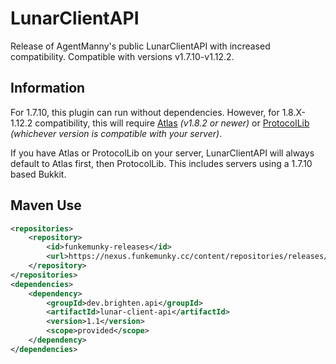 # LunarClientAPI
Release of AgentManny's public LunarClientAPI with increased compatibility. Compatible with versions v1.7.10-v1.12.2.

## Information
For 1.7.10, this plugin can run without dependencies. However, for 1.8.X-1.12.2 compatibility, this will require [Atlas](https://github.com/funkemunky/Atlas) *(v1.8.2 or newer)* or [ProtocolLib](https://www.spigotmc.org/resources/protocollib.1997/) *(whichever version is compatible with your server)*.

If you have Atlas or ProtocolLib on your server, LunarClientAPI will always default to Atlas first, then ProtocolLib. This includes servers using a 1.7.10 based Bukkit. 

## Maven Use
```XML
<repositories>
    <repository>
        <id>funkemunky-releases</id>
        <url>https://nexus.funkemunky.cc/content/repositories/releases/</url>
    </repository>
</repositories>
<dependencies>
    <dependency>
        <groupId>dev.brighten.api</groupId>
        <artifactId>lunar-client-api</artifactId>
        <version>1.1</version>
        <scope>provided</scope>
    </dependency>
</dependencies>
```

